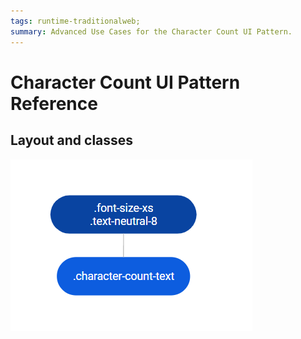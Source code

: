 ```yaml
---
tags: runtime-traditionalweb; 
summary: Advanced Use Cases for the Character Count UI Pattern.
---
```


# Character Count UI Pattern Reference

## Layout and classes

![](<images/charactercount-image-2.png>)
